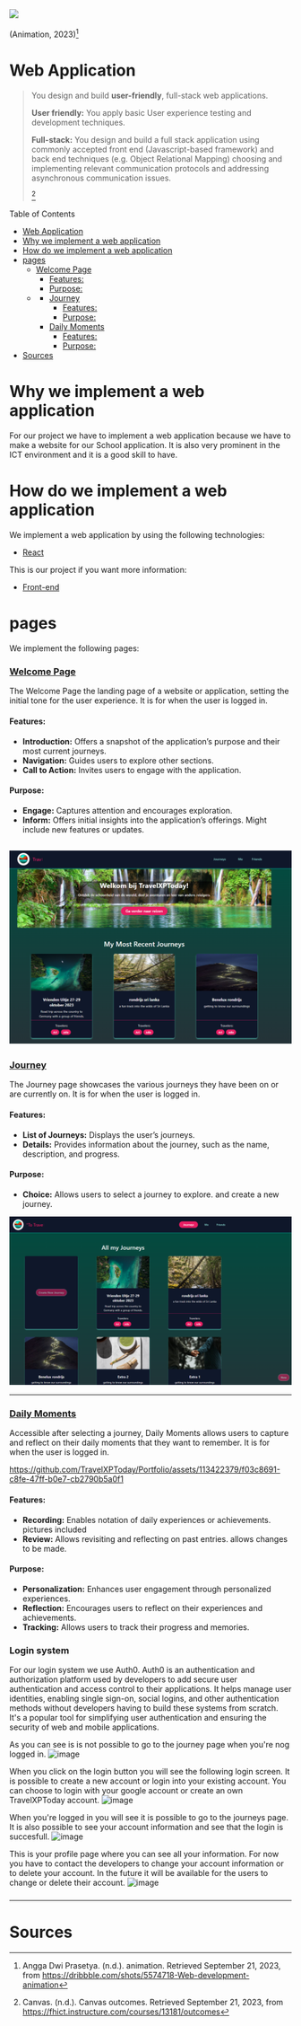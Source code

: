
<img src="https://cdn.dribbble.com/users/2069402/screenshots/5574718/media/8c5a6ae295d7b6e73adaa9ae68b3b8fd.gif">

(Animation, 2023)[^2]
# Web Application
> You design and build **user-friendly**, full-stack web applications.
>
> **User friendly:** 	You apply basic User experience testing and development techniques.
> 
>**Full-stack:**
 You design and build a full stack application using commonly accepted front end (Javascript-based framework) and back end techniques (e.g. Object Relational Mapping) choosing and implementing relevant communication protocols and addressing asynchronous communication issues.
>
>[^1]

Table of Contents

- [Web Application](#web-application)
- [Why we implement a web application](#why-we-implement-a-web-application)
- [How do we implement a web application](#how-do-we-implement-a-web-application)
- [pages](#pages)
    - [Welcome Page](#welcome-page)
      - [Features:](#features)
      - [Purpose:](#purpose)
  - [](#)
    - [Journey](#journey)
      - [Features:](#features-1)
      - [Purpose:](#purpose-1)
    - [Daily Moments](#daily-moments)
      - [Features:](#features-2)
      - [Purpose:](#purpose-2)
- [Sources](#sources)


# Why we implement a web application

For our project we have to implement a web application because we have to make a website for our School application. It is also very prominent in the ICT environment and it is a good skill to have.

# How do we implement a web application

We implement a web application by using the following technologies:
- [React](https://reactjs.org/)

This is our project if you want more information:
- [Front-end](https://github.com/TravelXPToday/Frontend)

# pages

We implement the following pages:


### [Welcome Page](https://frontend-puce-one-25.vercel.app)
The Welcome Page  the landing page of a website or application, setting the initial tone for the user experience. It is for when the user is logged in.

#### Features:
- **Introduction:** Offers a snapshot of the application’s purpose and their most current journeys.
- **Navigation:** Guides users to explore other sections.
- **Call to Action:** Invites users to engage with the application. 
  


#### Purpose:
- **Engage:** Captures attention and encourages exploration.
- **Inform:** Offers initial insights into the application’s offerings. Might include new features or updates.

![Welcome Page](.../../../Images/Requirements-Design/Homescreen_Prototype.png)
---

### [Journey](https://frontend-puce-one-25.vercel.app/journey)
The Journey page showcases the various journeys they have been on or are currently on. It is for when the user is logged in.

#### Features:
- **List of Journeys:** Displays the user’s journeys.
- **Details:** Provides information about the journey, such as the name, description, and progress.

#### Purpose:
- **Choice:** Allows users to select a journey to explore. and create a new journey.

![Journey Page](.../../../Images/Requirements-Design/AllJourneys_Prototype.png)

---

###  [Daily Moments](https://frontend-puce-one-25.vercel.app/journey)
Accessible after selecting a journey, Daily Moments allows users to capture and reflect on their daily moments that they want to remember. It is for when the user is logged in.


https://github.com/TravelXPToday/Portfolio/assets/113422379/f03c8691-c8fe-47ff-b0e7-cb2790b5a0f1


#### Features:
- **Recording:** Enables notation of daily experiences or achievements. pictures included
- **Review:** Allows revisiting and reflecting on past entries. allows changes to be made.

#### Purpose:
- **Personalization:** Enhances user engagement through personalized experiences.
- **Reflection:** Encourages users to reflect on their experiences and achievements.
- **Tracking:** Allows users to track their progress and memories.

### Login system

For our login system we use Auth0. Auth0 is an authentication and authorization platform used by developers to add secure user authentication and access control to their applications. It helps manage user identities, enabling single sign-on, social logins, and other authentication methods without developers having to build these systems from scratch. It's a popular tool for simplifying user authentication and ensuring the security of web and mobile applications.

As you can see is is not possible to go to the journey page when you're nog logged in.
![image](https://github.com/TravelXPToday/Portfolio/assets/113422379/37c5274e-735f-49c4-a3a4-d4fcf81427c0)

When you click on the login button you will see the following login screen. It is possible to create a new account or login into your existing account. You can choose to login with your google account or create an own TravelXPToday account.
![image](https://github.com/TravelXPToday/Portfolio/assets/113422379/b59adb19-7180-46cd-a248-629bdb1dd5e9)

When you're logged in you will see it is possible to go to the journeys page. It is also possible to see your account information and see that the login is succesfull.
![image](https://github.com/TravelXPToday/Portfolio/assets/113422379/aad19eec-5469-4370-ad68-d8276678932e)

This is your profile page where you can see all your information. For now you have to contact the developers to change your account information or to delete your account. In the future it will be available for the users to change or delete their account.
![image](https://github.com/TravelXPToday/Portfolio/assets/113422379/dc587e5d-9856-4db1-9978-962bb6b69d70)





###
---

# Sources

[^1]:Canvas. (n.d.). Canvas outcomes. Retrieved September 21, 2023, from https://fhict.instructure.com/courses/13181/outcomes

[^2]:Angga Dwi Prasetya. (n.d.). animation. Retrieved September 21, 2023, from https://dribbble.com/shots/5574718-Web-development-animation
